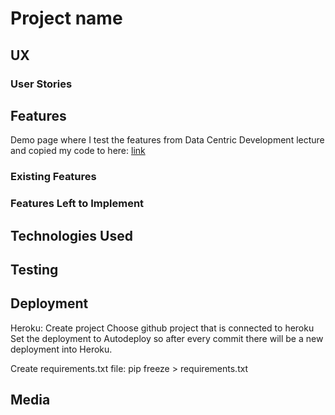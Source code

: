 # Project name



## UX



### User Stories



## Features

Demo page where I test the features from Data Centric Development lecture and copied my code to here:
[link](https://github.com/IstvanGercsak/PythonAndMySQLPractice)

### Existing Features



### Features Left to Implement



## Technologies Used



## Testing



## Deployment


Heroku:
Create project
Choose github project that is connected to heroku
Set the deployment to Autodeploy so after every commit there will be a new deployment into Heroku.

Create requirements.txt file:
pip freeze > requirements.txt

## Media